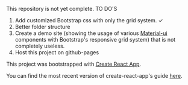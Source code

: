 This repository is not yet complete.
TO DO'S
  1. Add customized Bootstrap css with only the grid system. ✓
  2. Better folder structure
  3. Create a demo site (showing the usage of various [Material-ui](http://www.material-ui.com/#/) components with Bootstrap's responsive grid system) that is not completely useless.
  4. Host this project on github-pages

This project was bootstrapped with [Create React App](https://github.com/facebookincubator/create-react-app).

You can find the most recent version of create-react-app's guide [here](https://github.com/facebookincubator/create-react-app/blob/master/packages/react-scripts/template/README.md).

